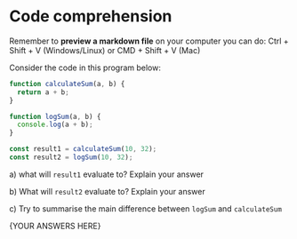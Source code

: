 # Code comprehension

Remember to **preview a markdown file** on your computer you can do:
Ctrl + Shift + V (Windows/Linux) or CMD + Shift + V (Mac)

Consider the code in this program below:

```js
function calculateSum(a, b) {
  return a + b;
}

function logSum(a, b) {
  console.log(a + b);
}

const result1 = calculateSum(10, 32);
const result2 = logSum(10, 32);
```

a) what will `result1` evaluate to? Explain your answer

b) What will `result2` evaluate to? Explain your answer

c) Try to summarise the main difference between `logSum` and `calculateSum`


{YOUR ANSWERS HERE}

